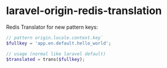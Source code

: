 laravel-origin-redis-translation
================================

Redis Translator for new pattern keys: 

```php
// pattern origin.locale.context.key`
$fullkey = 'app.en.default.hello_world';

// usage (normal like laravel default)
$translated = trans($fullkey);
```